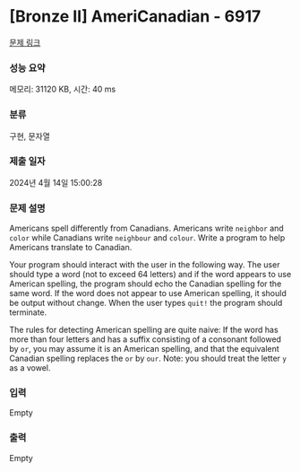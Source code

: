 # [Bronze II] AmeriCanadian - 6917 

[문제 링크](https://www.acmicpc.net/problem/6917) 

### 성능 요약

메모리: 31120 KB, 시간: 40 ms

### 분류

구현, 문자열

### 제출 일자

2024년 4월 14일 15:00:28

### 문제 설명

<p>Americans spell differently from Canadians. Americans write <code>neighbor</code> and <code>color</code> while Canadians write <code>neighbour</code> and <code>colour</code>. Write a program to help Americans translate to Canadian.</p>

<p>Your program should interact with the user in the following way. The user should type a word (not to exceed 64 letters) and if the word appears to use American spelling, the program should echo the Canadian spelling for the same word. If the word does not appear to use American spelling, it should be output without change. When the user types <code>quit!</code> the program should terminate.</p>

<p>The rules for detecting American spelling are quite naive: If the word has more than four letters and has a suffix consisting of a consonant followed by <code>or</code>, you may assume it is an American spelling, and that the equivalent Canadian spelling replaces the <code>or</code> by <code>our</code>. Note: you should treat the letter <code>y</code> as a vowel.</p>

### 입력 

 Empty

### 출력 

 Empty

